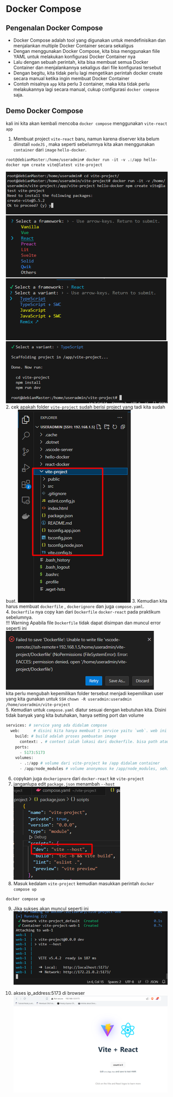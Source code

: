# Docker Compose

## Pengenalan Docker Compose
- Docker Compose adalah tool yang digunakan untuk mendefinisikan dan menjalankan multiple Docker Container secara sekaligus
- Dengan menggunakan Docker Compose, kita bisa menggunakan fiile YAML untuk melakukan konfigurasi Docker Container nya
- Lalu dengan sebuah perintah, kita bisa membuat semua Docker Container dan menjalankannya sekaligus dari file konfigurasi tersebut
- Dengan begitu, kita tidak perlu lagi mengetikan perintah docker create secara manual ketika ingin membuat Docker Container
- Contoh misalnya `app` kita perlu 3 container, maka kita tidak perlu melakukannya lagi secara manual, cukup configurasi `docker compose` saja.

## Demo Docker Compose
kali ini kita akan kembali mencoba `docker compose` menggunakan `vite-react app`

1. Membuat project `vite-react` baru, namun karena diserver kita belum diinstall `nodeJS` , maka seperti sebelumnya kita akan menggunakan `container` dari `image` `hello-docker`.
```
root@debianMaster:/home/useradmin# docker run -it -v .:/app hello-docker npm create vite@latest vite-project
```
![alt text](image-37.png)
![alt text](image-38.png)
![alt text](image-39.png)
![alt text](image-40.png)
2. cek apakah folder `vite-project` sudah berisi project yang tadi kita sudah buat.
![alt text](image-41.png)
3. Kemudian kita harus membuat `dockerfile` , `dockerignore` dan juga `compose.yaml`.  
4. `Dockerfile` nya copy kan dari `Dockerfile` `docker-react` pada praktikum sebelumnya.  
    !!! Warning
            Apabila file `Dockerfile` tidak dapat disimpan dan muncul error seperti ini  
            ![alt text](image-43.png)  
            kita perlu mengubah kepemilikan folder tersebut menjadi kepemilikan user yang kita gunakan untuk `SSH`
            ```
            chown -R useradmin:useradmin /home/useradmin/vite-project
            ```  
5. Kemudian untuk `compose.yaml` diatur sesuai dengan kebutuhan kita. Disini tidak banyak yang kita butuhakan, hanya setting port dan volume  
```py title="compose.yaml"
services: # service yang ada didalam compose
  web:      # disini kita hanya membuat 1 service yaitu `web`. web ini hanya penamaan saja , jadi bebas
    build: # build adalah proses pembuatan image
      context: . # context ialah lokasi dari dockerfile. bisa path ataupun url.
    ports:
      - 5173:5173
    volumes:
      - .:/app # volume dari vite-project ke /app didalam container
      - /app/node_modules # volume anonymous ke /app/node_modules, sehingga node_modules tersimpan disisi host meskipun telah kita masukkan ke docker ignore.
```
6. copykan juga `dockerignore` dari `docker-react` ke `vite-project`
7. janganlupa edit `package.json` menambah `--host`
![alt text](image-44.png)
8. Masuk kedalam `vite-project` kemudian masukkan perintah `docker compose up` 
```
docker compose up
```
9. Jika sukses akan muncul seperti ini
![alt text](image-45.png)

10. akses ip_address:5173 di browser
![alt text](image-46.png)



